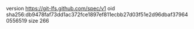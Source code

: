 version https://git-lfs.github.com/spec/v1
oid sha256:db9478faf73dd1ac372fce1897ef811ecbb27d03f51e2d96dbaf379640556519
size 266

